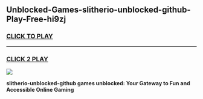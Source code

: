 
## Unblocked-Games-slitherio-unblocked-github-Play-Free-hi9zj
<h3>
<a href="https://premium76.site?title=slitherio-unblocked-github&ref=23A">CLICK TO PLAY</a></h3>
<hr>

<h3>
<a href="https://premium76.site?title=slitherio-unblocked-github&ref=23A">CLICK 2 PLAY</a>
  
</h3>

<a href="https://premium76.site?title=slitherio-unblocked-github&ref=23A"><img src="https://clearcache.store/games.png"></a>


**slitherio-unblocked-github games unblocked: Your Gateway to Fun and Accessible Online Gaming**
